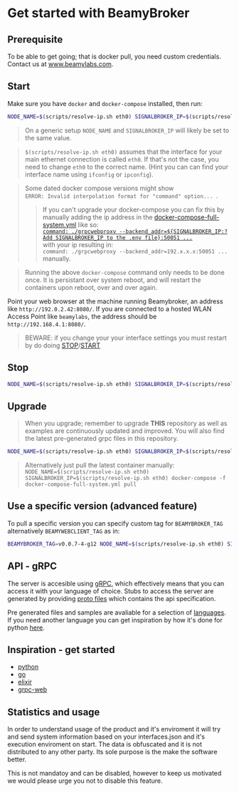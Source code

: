 # Get started with BeamyBroker

## Prerequisite

To be able to get going; that is docker pull, you need custom credentials. Contact us at www.beamylabs.com.

## Start

Make sure you have `docker` and `docker-compose` installed, then run:

```bash
NODE_NAME=$(scripts/resolve-ip.sh eth0) SIGNALBROKER_IP=$(scripts/resolve-ip.sh eth0) docker-compose -f docker-compose-full-system.yml up
```
> On a generic setup `NODE_NAME` and `SIGNALBROKER_IP` will likely be set to the same value.

> `$(scripts/resolve-ip.sh eth0)` assumes that the interface for your main
> ethernet connection is called `eth0`. If that's not the case, you need to
> change `eth0` to the correct name. (Hint you can can find your interface name using `ifconfig` or
> `ipconfig`).

> Some dated docker compose versions might show <br /> `ERROR: Invalid interpolation format for "command" option... `. <br /> 
>> If you can't upgrade your docker-compose you can fix this by manually adding the ip address in the  [docker-compose-full-system.yml](docker-compose-full-system.yml) like so: <br /> [`command: ./grpcwebproxy --backend_addr=${SIGNALBROKER_IP:?Add SIGNALBROKER_IP to the .env file}:50051 ...`](https://github.com/beamylabs/beamylabs-start/blob/master/docker-compose-full-system.yml#L34) <br /> with your ip resulting in: <br /> `command: ./grpcwebproxy --backend_addr=192.x.x.x:50051 ...` <br /> manually.

> Running the above `docker-compose` command only needs to be done once. It is
> persistant over system reboot, and will restart the containers upon reboot,
> over and over again.

Point your web browser at the machine running Beamybroker, an address like
`http://192.0.2.42:8080/`. If you are connected to a hosted WLAN Access Point
like `beamylabs`, the address should be `http://192.168.4.1:8080/`.

> BEWARE: if you change your your interface settings you must restart by do doing [STOP](#stop)/[START](#start)

## Stop

```bash
NODE_NAME=$(scripts/resolve-ip.sh eth0) SIGNALBROKER_IP=$(scripts/resolve-ip.sh eth0) docker-compose -f docker-compose-full-system.yml down
```

## Upgrade
>When you upgrade; remember to upgrade **THIS** repository as well as examples are continuously updated and improved. You will also find the latest pre-generated grpc files in this repository.

```bash
NODE_NAME=$(scripts/resolve-ip.sh eth0) SIGNALBROKER_IP=$(scripts/resolve-ip.sh eth0) ./upgrade.sh
```
> Alternatively just pull the latest container manually: 
`
NODE_NAME=$(scripts/resolve-ip.sh eth0) SIGNALBROKER_IP=$(scripts/resolve-ip.sh eth0) docker-compose -f docker-compose-full-system.yml pull
`

## Use a specific version (advanced feature)
To pull a specific version you can specify custom tag for `BEAMYBROKER_TAG` alternatively `BEAMYWEBCLIENT_TAG` as in:

```bash
BEAMYBROKER_TAG=v0.0.7-4-g12 NODE_NAME=$(scripts/resolve-ip.sh eth0) SIGNALBROKER_IP=$(scripts/resolve-ip.sh eth0) docker-compose -f docker-compose-full-system.yml pull
```
## API - gRPC
The server is accesible using [gRPC](https://github.com/grpc/grpc#grpc---an-rpc-library-and-framework), which effectively means that you can access it with your language of choice. Stubs to access the server are generated by providing [proto files](proto_files/) which contains the api specification. 

Pre generated files and samples are avaliable for a selection of [languages](examples/grpc). 
If you need another language you can get inspiration by how it's done for python [here](examples/grpc/python/README.md#re-generate-stubs).

## Inspiration - get started

- [python](examples/grpc/python/README.md)
- [go](examples/grpc/go/README.md)
- [elixir](examples/grpc/elixir/car5g/README.md)
- [grpc-web](examples/grpc/grpc-web/README.md)

## Statistics and usage 

In order to understand usage of the product and it's enviroment it will try and send system information based on your interfaces.json and it's execution enviroment on start. The data is obfuscated and it is not distributed to any other party. Its sole purpose is the make the software better.

This is not mandatoy and can be disabled, however to keep us motivated we would please urge you not to disable this feature.

